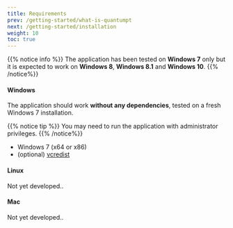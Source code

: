 ```yaml
---
title: Requirements
prev: /getting-started/what-is-quantumpt
next: /getting-started/installation
weight: 10
toc: true
---
```


{{% notice info %}}
The application has been tested on **Windows 7** only but it is
expected to work on **Windows 8**, **Windows 8.1** and **Windows 10**.
{{% /notice%}}

#### Windows

The application should work **without any dependencies**, tested on a fresh Windows 7 installation.

{{% notice tip %}}
You may need to run the application with administrator privileges.
{{% /notice%}}

* Windows 7 (x64 or x86)
* (optional) [vcredist](https://www.microsoft.com/en-us/download/details.aspx?id=48145)

#### Linux

Not yet developed..

#### Mac

Not yet developed..
